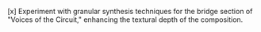 [x] Experiment with granular synthesis techniques for the bridge section of "Voices of the Circuit," enhancing the textural depth of the composition.